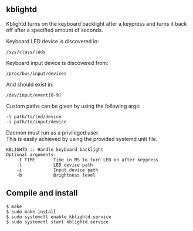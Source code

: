 ## kblightd

Kblightd turns on the keyboard backlight after a keypress and turns it back off after a specified amount of seconds.  

Keyboard LED device is discovered in:

    /sys/class/leds

Keyboard input device is discovered from:

    /proc/bus/input/devices

And should exist in:

    /dev/input/event[0-9]

Custom paths can be given by using the following args:

    -l path/to/led/device
    -i path/to/input/device

Daemon must run as a privileged user.  
This is easily achieved by using the provided systemd unit file.  

    KBLIGHTD :: Handle keyboard backlight
    Optional arguments:
        -t TIME       Time in MS to turn LED on after keypress
        -l            LED device path
        -i            Input device path
        -b            Brightness level

## Compile and install

    $ make
    $ sudo make install
    $ sudo systemctl enable kblightd.service
    $ sudo systemctl start kblightd.service

